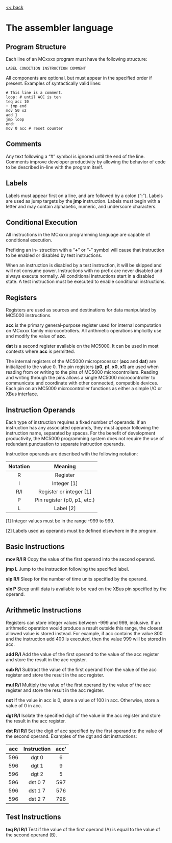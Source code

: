 [<< back](index)

# The assembler language


## Program Structure

Each line of an MCxxxx program must have the following structure:

    LABEL CONDITION INSTRUCTION COMMENT

All components are optional, but must appear in the specified order if present. 
Examples of syntactically valid lines:

```
# This line is a comment. 
loop: # until ACC is ten
teq acc 10 
+ jmp end
mov 50 x2 
add 1 
jmp loop
end:
mov 0 acc # reset counter
```


## Comments

Any text following a “#” symbol is ignored until the end of the line. Comments improve developer productivity by allowing the behavior of code to be described in-line with the program itself.


## Labels

Labels must appear first on a line, and are followed by a colon (“__:__”). Labels are used as jump targets by the __jmp__ instruction. Labels must begin with a letter and may contain alphabetic, numeric, and underscore characters.


## Conditional Execution

All instructions in the MCxxxx programming language are capable of conditional execution. 

Prefixing an in- struction with a “__+__” or “__-__” symbol will cause that instruction to be enabled or disabled by test instructions. 

When an instruction is disabled by a test instruction, it will be skipped and will not consume power. Instructions with no prefix are never disabled and always execute normally. All conditional instructions start in a disabled state. A test instruction must be executed to enable conditional instructions.


## Registers

Registers are used as sources and destinations for data manipulated by MC5000 instructions.

__acc__ is the primary general-purpose register used for internal computation on MCxxxx family microcontrollers. All arithmetic operations implicitly use and modify the value of __acc__.

__dat__ is a second register available on the MC5000. It can be used in most contexts where __acc__ is permitted.

The internal registers of the MC5000 microprocessor (__acc__ and __dat__) are initialized to the value 0.
The pin registers (__p0__, __p1__, __x0__, __x1__) are used when reading from or writing to the pins of MC5000 microcontrollers. Reading and writing through the pins allows a single MC5000 microcontroller to communicate and coordinate with other connected, compatible devices. Each pin on an MC5000 microcontroller functions as either a simple I/O or XBus interface.


## Instruction Operands

Each type of instruction requires a fixed number of operands. If an instruction has any associated operands, they must appear following the instruction name, separated by spaces. For the benefit of development productivity, the MC5000 programming system does not require the use of redundant punctuation to separate instruction operands.

Instruction operands are described with the following notation:


| Notation | Meaning                     |
|:--------:|:---------------------------:|
| R        | Register                    |
| I        | Integer [1]                 |
| R/I      | Register or integer [1]     |
| P        | Pin register (p0, p1, etc.) |
| L        | Label [2]                   |

[1] Integer values must be in the range -999 to 999.

[2] Labels used as operands must be defined elsewhere in the program.


## Basic Instructions

__mov R/I R__
Copy the value of the first operand into the second operand.

__jmp L__
Jump to the instruction following the specified label.

__slp R/I__
Sleep for the number of time units specified by the operand.

__slx P__
Sleep until data is available to be read on the XBus pin specified by the operand.

## Arithmetic Instructions

Registers can store integer values between -999 and 999, inclusive. If an arithmetic operation would produce a result outside this range, the closest allowed value is stored instead. For example, if acc contains the value 800 and the instruction add 400 is executed, then the value 999 will be stored in acc.

__add R/I__
Add the value of the first operand to the value of the acc register and store the result in the acc register.

__sub R/I__
Subtract the value of the first operand from the value of the acc register and store the result in the acc register.

__mul R/I__
Multiply the value of the first operand by the value of the acc register and store the result in the acc register.

__not__
If the value in acc is 0, store a value of 100 in acc. Otherwise, store a value of 0 in acc. 

__dgt R/I__
Isolate the specified digit of the value in the acc register and store the result in the acc register. 

__dst R/I R/I__
Set the digit of acc specified by the first operand to the value of the second operand. Examples of the dgt and dst instructions:

| acc  | Instruction | acc’ |
|:----:|:-----------:|:----:|
| 596  | dgt 0       | 6    |
| 596  | dgt 1       | 9    |
| 596  | dgt 2       | 5    |
| 596  | dst 0 7     | 597  |
| 596  | dst 1 7     | 576  |
| 596  | dst 2 7     | 796  |


## Test Instructions

__teq R/I R/I__
Test if the value of the first operand (A) is equal to the value of the second operand (B).
